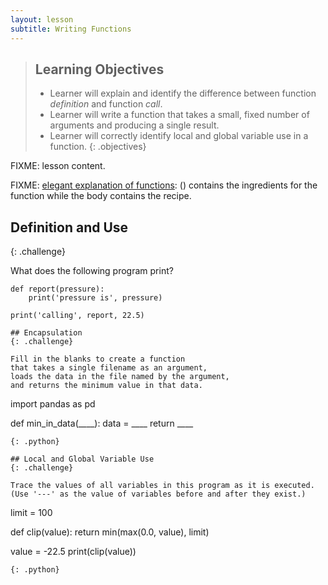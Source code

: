 ```yaml
---
layout: lesson
subtitle: Writing Functions
---
```

> ## Learning Objectives
>
> * Learner will explain and identify the difference between function *definition* and function *call*.
> * Learner will write a function that takes a small, fixed number of arguments and producing a single result.
> * Learner will correctly identify local and global variable use in a function.
{: .objectives}

FIXME: lesson content.

FIXME: [elegant explanation of functions](https://twitter.com/minisciencegirl/status/693486088963272705):
() contains the ingredients for the function while the body contains the recipe.

## Definition and Use
{: .challenge}

What does the following program print?

~~~
def report(pressure):
    print('pressure is', pressure)

print('calling', report, 22.5)

## Encapsulation
{: .challenge}

Fill in the blanks to create a function
that takes a single filename as an argument,
loads the data in the file named by the argument,
and returns the minimum value in that data.

~~~
import pandas as pd

def min_in_data(____):
    data = ____
    return ____
~~~
{: .python}

## Local and Global Variable Use
{: .challenge}

Trace the values of all variables in this program as it is executed.
(Use '---' as the value of variables before and after they exist.)

~~~
limit = 100

def clip(value):
    return min(max(0.0, value), limit)

value = -22.5
print(clip(value))
~~~
{: .python}
